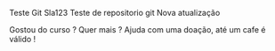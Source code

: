 
Teste Git
Sla123
Teste de repositorio git
Nova atualização

Gostou do curso ? Quer mais ? Ajuda com uma doação, até um cafe é válido !

